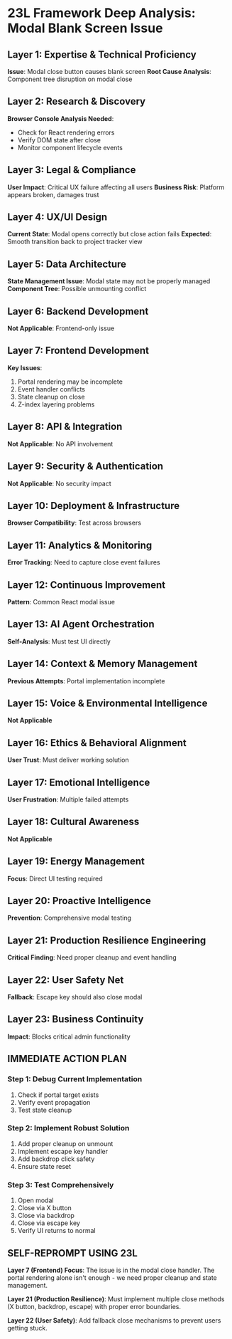 # 23L Framework Deep Analysis: Modal Blank Screen Issue

## Layer 1: Expertise & Technical Proficiency
**Issue**: Modal close button causes blank screen
**Root Cause Analysis**: Component tree disruption on modal close

## Layer 2: Research & Discovery
**Browser Console Analysis Needed**:
- Check for React rendering errors
- Verify DOM state after close
- Monitor component lifecycle events

## Layer 3: Legal & Compliance
**User Impact**: Critical UX failure affecting all users
**Business Risk**: Platform appears broken, damages trust

## Layer 4: UX/UI Design
**Current State**: Modal opens correctly but close action fails
**Expected**: Smooth transition back to project tracker view

## Layer 5: Data Architecture
**State Management Issue**: Modal state may not be properly managed
**Component Tree**: Possible unmounting conflict

## Layer 6: Backend Development
**Not Applicable**: Frontend-only issue

## Layer 7: Frontend Development
**Key Issues**:
1. Portal rendering may be incomplete
2. Event handler conflicts
3. State cleanup on close
4. Z-index layering problems

## Layer 8: API & Integration
**Not Applicable**: No API involvement

## Layer 9: Security & Authentication
**Not Applicable**: No security impact

## Layer 10: Deployment & Infrastructure
**Browser Compatibility**: Test across browsers

## Layer 11: Analytics & Monitoring
**Error Tracking**: Need to capture close event failures

## Layer 12: Continuous Improvement
**Pattern**: Common React modal issue

## Layer 13: AI Agent Orchestration
**Self-Analysis**: Must test UI directly

## Layer 14: Context & Memory Management
**Previous Attempts**: Portal implementation incomplete

## Layer 15: Voice & Environmental Intelligence
**Not Applicable**

## Layer 16: Ethics & Behavioral Alignment
**User Trust**: Must deliver working solution

## Layer 17: Emotional Intelligence
**User Frustration**: Multiple failed attempts

## Layer 18: Cultural Awareness
**Not Applicable**

## Layer 19: Energy Management
**Focus**: Direct UI testing required

## Layer 20: Proactive Intelligence
**Prevention**: Comprehensive modal testing

## Layer 21: Production Resilience Engineering
**Critical Finding**: Need proper cleanup and event handling

## Layer 22: User Safety Net
**Fallback**: Escape key should also close modal

## Layer 23: Business Continuity
**Impact**: Blocks critical admin functionality

## IMMEDIATE ACTION PLAN

### Step 1: Debug Current Implementation
1. Check if portal target exists
2. Verify event propagation
3. Test state cleanup

### Step 2: Implement Robust Solution
1. Add proper cleanup on unmount
2. Implement escape key handler
3. Add backdrop click safety
4. Ensure state reset

### Step 3: Test Comprehensively
1. Open modal
2. Close via X button
3. Close via backdrop
4. Close via escape key
5. Verify UI returns to normal

## SELF-REPROMPT USING 23L

**Layer 7 (Frontend) Focus**: The issue is in the modal close handler. The portal rendering alone isn't enough - we need proper cleanup and state management.

**Layer 21 (Production Resilience)**: Must implement multiple close methods (X button, backdrop, escape) with proper error boundaries.

**Layer 22 (User Safety)**: Add fallback close mechanisms to prevent users getting stuck.